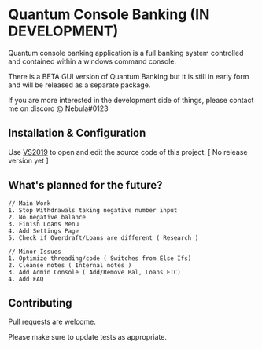 # Quantum Console Banking (IN DEVELOPMENT)

Quantum console banking application is a full banking system controlled and contained within a windows command console.

There is a BETA GUI version of Quantum Banking but it is still in early form and will be released as a separate package.

If you are more interested in the development side of things, please contact me on discord @ Nebula#0123

## Installation & Configuration

Use [VS2019](https://visualstudio.microsoft.com/downloads/) to open and edit the source code of this project. [ No release version yet ]

## What's planned for the future?

```
// Main Work
1. Stop Withdrawals taking negative number input
2. No negative balance
3. Finish Loans Menu
4. Add Settings Page
5. Check if Overdraft/Loans are different ( Research )

// Minor Issues
1. Optimize threading/code ( Switches from Else Ifs)
2. Cleanse notes ( Internal notes )
3. Add Admin Console ( Add/Remove Bal, Loans ETC)
4. Add FAQ
```

## Contributing
Pull requests are welcome.

Please make sure to update tests as appropriate.
